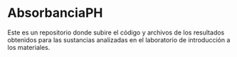 # AbsorbanciaPH
Este es un repositorio donde subire el código y archivos de los resultados obtenidos para las sustancias analizadas en el laboratorio de introducción a los materiales.
